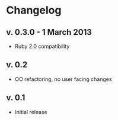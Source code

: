 # Changelog

## v. 0.3.0 - 1 March 2013

* Ruby 2.0 compatibility

## v. 0.2

* OO refactoring, no user facing changes

## v. 0.1

* Initial release
